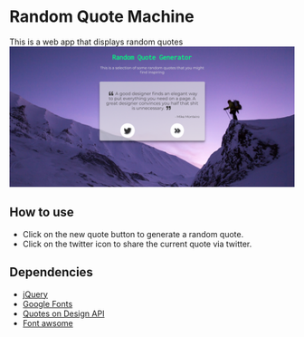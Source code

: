 # Random Quote Machine
This is a web app that displays random quotes
![snippet](app/images/snippet.png)

## How to use
* Click on the new quote button to generate a random quote.
* Click on the twitter icon to share the current quote via twitter.

## Dependencies
* [jQuery](https://jquery.com/)
* [Google Fonts](https://fonts.google.com/)
* [Quotes on Design API](https://quotesondesign.com/api-v4-0/)
* [Font awsome](http://quotesondesign.com/)
